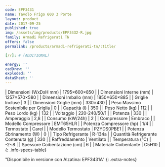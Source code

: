```yaml
---
code: EPF3431
name: Tavolo Frigo 600 3 Porte
layout: product
date: 2017-09-25
published: true
img: /assets/img/products/EPF3432-R.jpg
family: Armadi Refrigerati TN
offers: false
permalink: /products/armadi-refrigerati-tn/:title/

[//]: # (ADDITIONAL)

energy: ''
cadDraw: ''
exploded: ''
dataSheet: ''
---
```



| Dimensioni (WxDxH mm) | 1795×600×850 |
| Dimensioni Interne (mm) | 1257×570×580 |
| Dimensioni Imballo (mm) | 1850×650×885 |
| Griglie Incluse | 3 |
| Dimensioni Griglie (mm) | 330×430 |
| Peso Massimo Sostenibile per Griglia | 0 |
| Capacità (l) | 350 |
| Peso Netto (kg) | 112 |
| Peso Lordo (kg) | 132 |
| Voltaggio | 220-240/50/1 |
| Potenza | 330 |
| Amperaggio | 2,8 |
| Consumo (kW/24h) | 2 |
| Compressore | Embraco |
| Modello Compressore | EMT65HLR |
| Potenza Compressore (hp) | 1/4 |
| Termostato | Carel |
| Modello Termostato | PZYDS0PBE1 |
| Potenza Sbrinamento (W) | 0 |
| Tipo Refrigerante | R-134a |
| Quantità Refrigerante Contenuta (g) | 330 |
| Raffreddamento | Ventilato |
| Temperatura (°C) | -2~8 |
| Spessore Coibentazione (cm) | 6 |
| Materiale Coibentante | C5H10 |
{: .info-specs-table}

"Disponibile in versione con Alzatina: EPF3431A"
{: .extra-notes}
